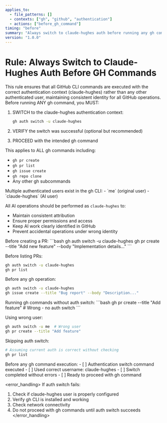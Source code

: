 ```yaml
---
applies_to:
  - file_patterns: []
  - contexts: ["gh", "github", "authentication"]
  - actions: ["before_gh_command"]
timing: "before"
summary: "Always switch to claude-hughes auth before running any gh commands"
version: "1.0.0"
---
```


# Rule: Always Switch to Claude-Hughes Auth Before GH Commands

<purpose>
This rule ensures that all GitHub CLI commands are executed with the correct authentication context (claude-hughes) rather than any other authenticated user, maintaining consistent identity for all GitHub operations.
</purpose>

<instructions>
Before running ANY gh command, you MUST:

1. SWITCH to the claude-hughes authentication context:
   ```bash
   gh auth switch -u claude-hughes
   ```

2. VERIFY the switch was successful (optional but recommended)

3. PROCEED with the intended gh command

This applies to ALL gh commands including:
- `gh pr create`
- `gh pr list`  
- `gh issue create`
- `gh repo clone`
- Any other gh subcommands
</instructions>

<rationale>
Multiple authenticated users exist in the gh CLI:
- `me` (original user)
- `claude-hughes` (AI user)

All AI operations should be performed as `claude-hughes` to:
- Maintain consistent attribution
- Ensure proper permissions and access
- Keep AI work clearly identified in GitHub
- Prevent accidental operations under wrong identity
</rationale>

<examples>
<correct>
Before creating a PR:
```bash
gh auth switch -u claude-hughes
gh pr create --title "Add new feature" --body "Implementation details..."
```

Before listing PRs:
```bash
gh auth switch -u claude-hughes
gh pr list
```

Before any gh operation:
```bash
gh auth switch -u claude-hughes
gh issue create --title "Bug report" --body "Description..."
```
</correct>

<incorrect>
Running gh commands without auth switch:
```bash
gh pr create --title "Add feature"  # Wrong - no auth switch
```

Using wrong user:
```bash
gh auth switch -u me  # Wrong user
gh pr create --title "Add feature"
```

Skipping auth switch:
```bash
# Assuming current auth is correct without checking
gh pr list
```
</incorrect>
</examples>

<validation>
Before any gh command execution:
- [ ] Authentication switch command executed
- [ ] Used correct username: claude-hughes
- [ ] Switch completed without errors
- [ ] Ready to proceed with gh command
</validation>

<error_handling>
If auth switch fails:
1. Check if claude-hughes user is properly configured
2. Verify gh CLI is installed and working
3. Check network connectivity
4. Do not proceed with gh commands until auth switch succeeds
</error_handling>